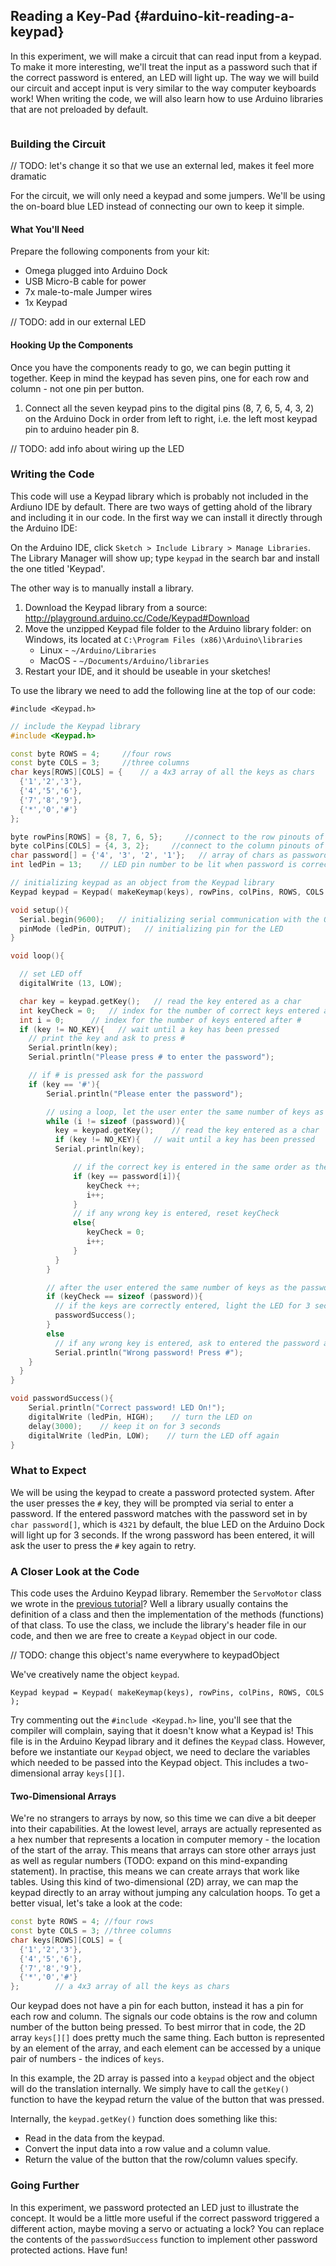 ## Reading a Key-Pad {#arduino-kit-reading-a-keypad}

In this experiment, we will make a circuit that can read input from a keypad. To make it more interesting, we'll treat the input as a password such that if the correct password is entered, an LED will light up. The way we will build our circuit and accept input is very similar to the way computer keyboards work! When writing the code, we will also learn how to use Arduino libraries that are not preloaded by default.

<!-- // DONE: should be in it's own separate markdown file -->
```{r child = '../../shared/keypad.md'}
```


### Building the Circuit

// TODO: let's change it so that we use an external led, makes it feel more dramatic

For the circuit, we will only need a keypad and some jumpers. We'll be using the on-board blue LED instead of connecting our own to keep it simple.

#### What You'll Need

Prepare the following components from your kit:

* Omega plugged into Arduino Dock
* USB Micro-B cable for power
* 7x male-to-male Jumper wires
* 1x Keypad

// TODO: add in our external LED

#### Hooking Up the Components

<!-- // DONE: add an intro, mention: 'The keypad as seven pins: four pins for the rows and three pins for the columns.'' -->

Once you have the components ready to go, we can begin putting it together. Keep in mind the keypad has seven pins, one for each row and column - not one pin per button.

1. Connect all the seven keypad pins to the digital pins (8, 7, 6, 5, 4, 3, 2) on the Arduino Dock in order from left to right, i.e. the left most keypad pin to arduino header pin 8.

// TODO: add info about wiring up the LED

<!-- // TODO: IMAGE add a photo of the completed circuit and a blurb about 'this is more or less how your circuit should look' -->

### Writing the Code

<!-- // create a function that takes the keypad pins as input, and returns the number(s) that are currently pressed in an array, the array should be empty if no buttons are pressed
// note from Lazar: up to you if the array should be static or dynamic

// have a function to turn on the LED

// have an array that holds the "password" and a variable to index the array (initialized to zero)
// in the loop function:
//  - check for valid input from the keypad
//  - if the input matches the currently indexed digit in the password array, increment the index variable
//  - if the input does not match, reset the index variable to 0
//  - once the index variable reaches sizeof(password array), we consider to password to have been typed in, and we can turn on the LED (using the action function) -->

This code will use a Keypad library which is probably not included in  the Ardiuno IDE by default. There are two ways of getting ahold of the library and including it in our code. In the first way we can install it directly through the Arduino IDE:

On the Arduino IDE, click `Sketch > Include Library > Manage Libraries`. The Library Manager will show up; type `keypad` in the search bar and install the one titled 'Keypad'.

The other way is to manually install a library.

1. Download the Keypad library from a source: http://playground.arduino.cc/Code/Keypad#Download
2. Move the unzipped Keypad file folder to the Arduino library folder: on Windows, its located at `C:\Program Files (x86)\Arduino\libraries`
    * Linux - `~/Arduino/Libraries`
    * MacOS - `~/Documents/Arduino/libraries`
3. Restart your IDE, and it should be useable in your sketches!

<!-- // DONE: add locations for OS X and Linux (can look this up online) -->

To use the library we need to add the following line at the top of our code:

```
#include <Keypad.h>
```

<!-- // DONE: verify this code works -->

```c++
// include the Keypad library
#include <Keypad.h>

const byte ROWS = 4;	 //four rows
const byte COLS = 3;	 //three columns
char keys[ROWS][COLS] = {    // a 4x3 array of all the keys as chars
  {'1','2','3'},
  {'4','5','6'},
  {'7','8','9'},
  {'*','0','#'}
};

byte rowPins[ROWS] = {8, 7, 6, 5};     //connect to the row pinouts of the keypad
byte colPins[COLS] = {4, 3, 2};     //connect to the column pinouts of the keypad
char password[] = {'4', '3', '2', '1'};   // array of chars as password
int ledPin = 13;    // LED pin number to be lit when password is correct

// initializing keypad as an object from the Keypad library
Keypad keypad = Keypad( makeKeymap(keys), rowPins, colPins, ROWS, COLS );

void setup(){
  Serial.begin(9600);   // initializing serial communication with the Omega
  pinMode (ledPin, OUTPUT);   // initializing pin for the LED
}

void loop(){

  // set LED off
  digitalWrite (13, LOW);

  char key = keypad.getKey();   // read the key entered as a char
  int keyCheck = 0;   // index for the number of correct keys entered after #
  int i = 0;      // index for the number of keys entered after #
  if (key != NO_KEY){   // wait until a key has been pressed
    // print the key and ask to press #
    Serial.println(key);   
    Serial.println("Please press # to enter the password");

    // if # is pressed ask for the password
    if (key == '#'){
        Serial.println("Please enter the password");

        // using a loop, let the user enter the same number of keys as the password length, whether correct or not
        while (i != sizeof (password)){
          key = keypad.getKey();    // read the key entered as a char
          if (key != NO_KEY){   // wait until a key has been pressed
          Serial.println(key);   

              // if the correct key is entered in the same order as the password, increment keyCheck
              if (key == password[i]){
                 keyCheck ++;
                 i++;
              }
              // if any wrong key is entered, reset keyCheck
              else{
                 keyCheck = 0;
                 i++;
              }
          }
        }

        // after the user entered the same number of keys as the password length, check if password is correct
        if (keyCheck == sizeof (password)){
          // if the keys are correctly entered, light the LED for 3 seconds
          passwordSuccess();
        }
        else
          // if any wrong key is entered, ask to entered the password again
          Serial.println("Wrong password! Press #");   
    }
  }
}

void passwordSuccess(){
	Serial.println("Correct password! LED On!");
	digitalWrite (ledPin, HIGH);    // turn the LED on
	delay(3000);    // keep it on for 3 seconds
	digitalWrite (ledPin, LOW);    // turn the LED off again
}
```


### What to Expect

<!-- // TODO: PHOTO - GIF: include a gif of this -->

We will be using the keypad to create a password protected system. After the user presses the `#` key, they will be prompted via serial to enter a password. If the entered password matches with the password set in by `char password[]`, which is `4321` by default, the blue LED on the Arduino Dock will light up for 3 seconds. If the wrong password has been entered, it will ask the user to press the `#` key again to retry.




### A Closer Look at the Code

<!-- // DONE: fill in the link -->

This code uses the Arduino Keypad library. Remember the `ServoMotor` class we wrote in the [previous tutorial](#arduino-kit-using-a-servo)? Well a library usually contains the definition of a class and then the implementation of the methods (functions) of that class. To use the class, we include the library's header file in our code, and then we are free to create a `Keypad` object in our code.

// TODO: change this object's name everywhere to keypadObject

We've creatively name the object `keypad`.

```
Keypad keypad = Keypad( makeKeymap(keys), rowPins, colPins, ROWS, COLS );
```

Try commenting out the `#include <Keypad.h>` line, you'll see that the compiler will complain, saying that it doesn't know what a Keypad is! This file is in the Arduino Keypad library and it defines the `Keypad` class. However, before we instantiate our `Keypad` object, we need  to declare the variables which needed to be passed into the Keypad object. This includes a two-dimensional array `keys[][]`.

#### Two-Dimensional Arrays

<!-- // DONE: clean up this paragraph, it's going in the right direction but doesn't include enough details: -->
<!-- //	* expand on what is meant by a single row of variables -->
<!-- //	* expand on the 2d array is similar to a table bit -->
<!-- //	* talk about how 2d arrays need to be indexed in both dimensions -->

We're no strangers to arrays by now, so this time we can dive a bit deeper into their capabilities. At the lowest level, arrays are actually represented as a hex number that represents a location in computer memory - the location of the start of the array. This means that arrays can store other arrays just as well as regular numbers (TODO: expand on this mind-expanding statement). In practise, this means we can create arrays that work like tables. Using this kind of two-dimensional (2D) array, we can map the keypad directly to an array without jumping any calculation hoops. To get a better visual, let's take a look at the code:

```c++
const byte ROWS = 4; //four rows
const byte COLS = 3; //three columns
char keys[ROWS][COLS] = {
  {'1','2','3'},
  {'4','5','6'},
  {'7','8','9'},
  {'*','0','#'}
};        // a 4x3 array of all the keys as chars
```

Our keypad does not have a pin for each button, instead it has a pin for each row and column. The signals our code obtains is the row and column number of the button being pressed. To best mirror that in code, the 2D array `keys[][]` does pretty much the same thing. Each button is represented by an element of the array, and each element can be accessed by a unique pair of numbers - the indices of `keys`.

In this example, the 2D array is passed into a `keypad` object and the object will do the translation internally. We simply have to call the `getKey()` function to have the keypad return the value of the button that was pressed.

Internally, the `keypad.getKey()` function does something like this:

* Read in the data from the keypad.
* Convert the input data into a row value and a column value.
* Return the value of the button that the row/column values specify.



<!-- // DONE: include some examples of accessing the array: like keys[2][3] = 6, give a few -->

### Going Further

In this experiment, we password protected an LED just to illustrate the concept. It would be a little more useful if the correct password triggered a different action, maybe moving a servo or actuating a lock? You can replace the contents of the `passwordSuccess` function to implement other password protected actions. Have fun!
